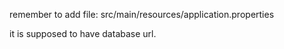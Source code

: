 remember to add file: src/main/resources/application.properties

it is supposed to have database url.
